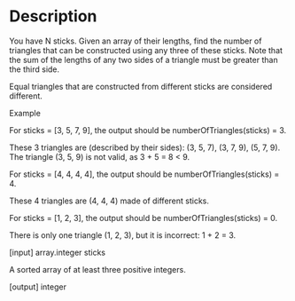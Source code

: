 # Description

You have N sticks. Given an array of their lengths, find the number of triangles that can be constructed using any three of these sticks. Note that the sum of the lengths of any two sides of a triangle must be greater than the third side.

Equal triangles that are constructed from different sticks are considered different.

Example

For sticks = [3, 5, 7, 9], the output should be
numberOfTriangles(sticks) = 3.

These 3 triangles are (described by their sides): (3, 5, 7), (3, 7, 9), (5, 7, 9).
The triangle (3, 5, 9) is not valid, as 3 + 5 = 8 < 9.

For sticks = [4, 4, 4, 4], the output should be
numberOfTriangles(sticks) = 4.

These 4 triangles are (4, 4, 4) made of different sticks.

For sticks = [1, 2, 3], the output should be
numberOfTriangles(sticks) = 0.

There is only one triangle (1, 2, 3), but it is incorrect: 1 + 2 = 3.

[input] array.integer sticks

A sorted array of at least three positive integers.

[output] integer
